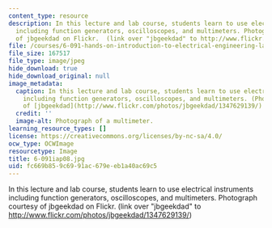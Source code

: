 ```yaml
---
content_type: resource
description: In this lecture and lab course, students learn to use electrical instruments
  including function generators, oscilloscopes, and multimeters. Photograph courtesy
  of jbgeekdad on Flickr.  (link over "jbgeekdad" to http://www.flickr.com/photos/jbgeekdad/1347629139/)
file: /courses/6-091-hands-on-introduction-to-electrical-engineering-lab-skills-january-iap-2008/fc669b859c6991ac679eeb1a40ac69c5_6-091iap08.jpg
file_size: 167517
file_type: image/jpeg
hide_download: true
hide_download_original: null
image_metadata:
  caption: In this lecture and lab course, students learn to use electrical instruments
    including function generators, oscilloscopes, and multimeters. (Photograph courtesy
    of [jbgeekdad](http://www.flickr.com/photos/jbgeekdad/1347629139/) on Flickr.)
  credit: ''
  image-alt: Photograph of a multimeter.
learning_resource_types: []
license: https://creativecommons.org/licenses/by-nc-sa/4.0/
ocw_type: OCWImage
resourcetype: Image
title: 6-091iap08.jpg
uid: fc669b85-9c69-91ac-679e-eb1a40ac69c5
---
```

In this lecture and lab course, students learn to use electrical instruments including function generators, oscilloscopes, and multimeters. Photograph courtesy of jbgeekdad on Flickr.  (link over "jbgeekdad" to http://www.flickr.com/photos/jbgeekdad/1347629139/)